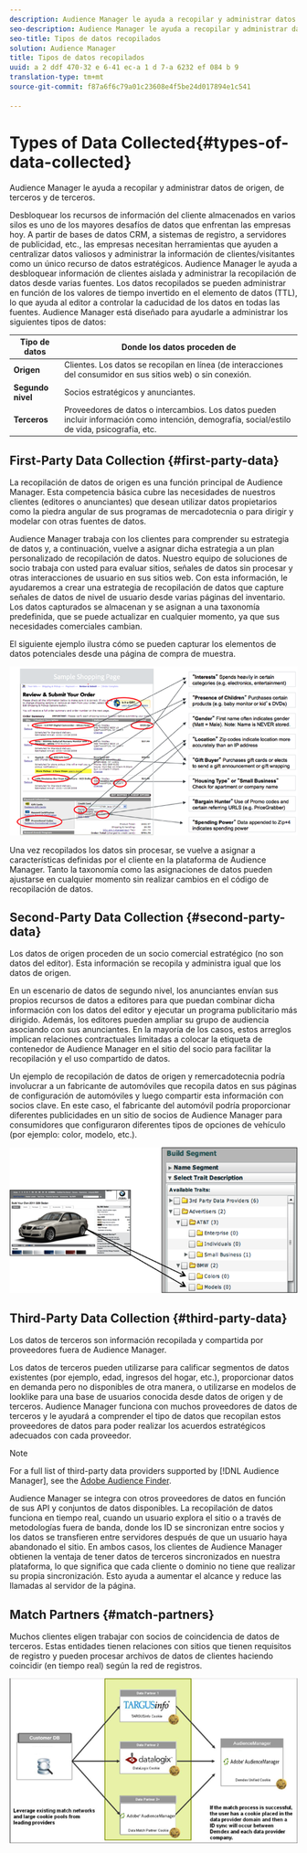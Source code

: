 ```yaml
---
description: Audience Manager le ayuda a recopilar y administrar datos de origen, de terceros y de terceros.
seo-description: Audience Manager le ayuda a recopilar y administrar datos de origen, de terceros y de terceros.
seo-title: Tipos de datos recopilados
solution: Audience Manager
title: Tipos de datos recopilados
uuid: a 2 ddf 470-32 e 6-41 ec-a 1 d 7-a 6232 ef 084 b 9
translation-type: tm+mt
source-git-commit: f87a6f6c79a01c23608e4f5be24d017894e1c541

---
```



# Types of Data Collected{#types-of-data-collected}

Audience Manager le ayuda a recopilar y administrar datos de origen, de terceros y de terceros.

Desbloquear los recursos de información del cliente almacenados en varios silos es uno de los mayores desafíos de datos que enfrentan las empresas hoy. A partir de bases de datos CRM, a sistemas de registro, a servidores de publicidad, etc., las empresas necesitan herramientas que ayuden a centralizar datos valiosos y administrar la información de clientes/visitantes como un único recurso de datos estratégicos. Audience Manager le ayuda a desbloquear información de clientes aislada y administrar la recopilación de datos desde varias fuentes. Los datos recopilados se pueden administrar en función de los valores de tiempo invertido en el elemento de datos (TTL), lo que ayuda al editor a controlar la caducidad de los datos en todas las fuentes. Audience Manager está diseñado para ayudarle a administrar los siguientes tipos de datos:

| Tipo de datos | Donde los datos proceden de |
|---|---|
| **Origen** | Clientes. Los datos se recopilan en línea (de interacciones del consumidor en sus sitios web) o sin conexión. |
| **Segundo nivel** | Socios estratégicos y anunciantes. |
| **Terceros** | Proveedores de datos o intercambios. Los datos pueden incluir información como intención, demografía, social/estilo de vida, psicografía, etc. |

## First-Party Data Collection {#first-party-data}

La recopilación de datos de origen es una función principal de Audience Manager. Esta competencia básica cubre las necesidades de nuestros clientes (editores o anunciantes) que desean utilizar datos propietarios como la piedra angular de sus programas de mercadotecnia o para dirigir y modelar con otras fuentes de datos.

<!-- 

c_1st_party_data.xml

 -->

Audience Manager trabaja con los clientes para comprender su estrategia de datos y, a continuación, vuelve a asignar dicha estrategia a un plan personalizado de recopilación de datos. Nuestro equipo de soluciones de socio trabaja con usted para evaluar sitios, señales de datos sin procesar y otras interacciones de usuario en sus sitios web. Con esta información, le ayudaremos a crear una estrategia de recopilación de datos que capture señales de datos de nivel de usuario desde varias páginas del inventario. Los datos capturados se almacenan y se asignan a una taxonomía predefinida, que se puede actualizar en cualquier momento, ya que sus necesidades comerciales cambian.

El siguiente ejemplo ilustra cómo se pueden capturar los elementos de datos potenciales desde una página de compra de muestra.

![](assets/1st_party_800px.png)

Una vez recopilados los datos sin procesar, se vuelve a asignar a características definidas por el cliente en la plataforma de Audience Manager. Tanto la taxonomía como las asignaciones de datos pueden ajustarse en cualquier momento sin realizar cambios en el código de recopilación de datos.

## Second-Party Data Collection {#second-party-data}

Los datos de origen proceden de un socio comercial estratégico (no son datos del editor). Esta información se recopila y administra igual que los datos de origen.

<!-- 

c_2nd_party_data.xml

 -->

En un escenario de datos de segundo nivel, los anunciantes envían sus propios recursos de datos a editores para que puedan combinar dicha información con los datos del editor y ejecutar un programa publicitario más dirigido. Además, los editores pueden ampliar su grupo de audiencia asociando con sus anunciantes. En la mayoría de los casos, estos arreglos implican relaciones contractuales limitadas a colocar la etiqueta de contenedor de Audience Manager en el sitio del socio para facilitar la recopilación y el uso compartido de datos.

Un ejemplo de recopilación de datos de origen y remercadotecnia podría involucrar a un fabricante de automóviles que recopila datos en sus páginas de configuración de automóviles y luego compartir esta información con socios clave. En este caso, el fabricante del automóvil podría proporcionar diferentes publicidades en un sitio de socios de Audience Manager para consumidores que configuraron diferentes tipos de opciones de vehículo (por ejemplo: color, modelo, etc.).

![](assets/2nd_party_700px.png)

## Third-Party Data Collection {#third-party-data}

Los datos de terceros son información recopilada y compartida por proveedores fuera de Audience Manager.

<!-- 

c_3rd_party_data.xml

 -->

Los datos de terceros pueden utilizarse para calificar segmentos de datos existentes (por ejemplo, edad, ingresos del hogar, etc.), proporcionar datos en demanda pero no disponibles de otra manera, o utilizarse en modelos de looklike para una base de usuarios conocida desde datos de origen y de terceros. Audience Manager funciona con muchos proveedores de datos de terceros y le ayudará a comprender el tipo de datos que recopilan estos proveedores de datos para poder realizar los acuerdos estratégicos adecuados con cada proveedor.

>[!NOTE]
>
>For a full list of third-party data providers supported by [!DNL Audience Manager], see the [Adobe Audience Finder](https://www.adobe-audience-finder.com/).

Audience Manager se integra con otros proveedores de datos en función de sus API y conjuntos de datos disponibles. La recopilación de datos funciona en tiempo real, cuando un usuario explora el sitio o a través de metodologías fuera de banda, donde los ID se sincronizan entre socios y los datos se transfieren entre servidores después de que un usuario haya abandonado el sitio. En ambos casos, los clientes de Audience Manager obtienen la ventaja de tener datos de terceros sincronizados en nuestra plataforma, lo que significa que cada cliente o dominio no tiene que realizar su propia sincronización. Esto ayuda a aumentar el alcance y reduce las llamadas al servidor de la página.

## Match Partners {#match-partners}

Muchos clientes eligen trabajar con socios de coincidencia de datos de terceros. Estas entidades tienen relaciones con sitios que tienen requisitos de registro y pueden procesar archivos de datos de clientes haciendo coincidir (en tiempo real) según la red de registros.

![](assets/data_provider_match_700px.png)

